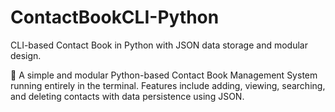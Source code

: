 # ContactBookCLI-Python
CLI-based Contact Book in Python with JSON data storage and modular design.

🧾 A simple and modular Python-based Contact Book Management System running entirely in the terminal. Features include adding, viewing, searching, and deleting contacts with data persistence using JSON.
